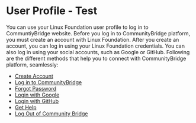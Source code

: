 # User Profile - Test

You can use your Linux Foundation user profile to log in to CommuntiyBridge website. Before you log in to CommunityBridge platform, you must create an account with Linux Foundation. After you create an account, you can log in using your Linux Foundation credentials. You can also log in using your social accounts, such as Google or GitHub. Following are the different methods that help you to connect with CommunityBridge platform, seamlessly:

* ​[Create Account](create-an-account.md)​
* ​[Log in to CommunityBridge](log-in-to-communitybridge/)​
* ​[Forgot Password](forgot-password.md)​
* ​[Login with Google](log-in-to-communitybridge/log-in-with-google.md)​
* ​[Login with GitHub](log-in-to-communitybridge/log-in-with-github.md)​
* ​[Get Help](have-a-question.md)​
* ​[Log Out of Community Bridge](log-out-of-community-bridge.md)​

